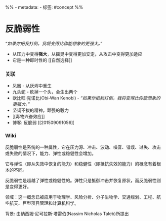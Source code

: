 %% - metadata:
	- 标签: #concept %% 
# 反脆弱性
*“如果你把我打倒，我将变得比你能想象的更强大。”* 

- 从压力中变得**强大**，从摇晃中变得更加安定，从攻击中变得更加适应
- 它是一种即时性的 [[自然选择]] 

### 关联
- 凤凰 - 从灰烬中重生
- 九头蛇 - 砍掉一个头，会生出两个
- 欧比旺·克诺比(Obi-Wan Kenobi) - *“如果你把我打倒，我将变得比你能想象的更强大。”*
- 坚韧不拔的精神，顽强的毅力
- [[毒物兴奋效应]]
- 博客: 反脆弱 [[201509091056]] 

### Wiki
反脆弱性是系统的一种属性，它在压力源、冲击、波动、噪音、错误、过失、攻击或失败的情况下，能力、弹性或稳健性会增加。

它与弹性（即从失效中恢复的能力）和稳健性（即抵抗失效的能力）的概念有着根本的不同。

反脆弱性是超越了弹性或稳健性的。弹性只是抵御冲击并恢复原状，而反脆弱性则是变得更好。

领域：这一概念已被应用于物理学、风险分析、分子生物学、交通规划、工程、航空航天、巨型项目管理和计算机科学。

背景: 由纳西姆·尼可拉斯·塔雷伯(Nassim Nicholas Taleb)所提出